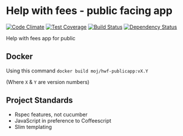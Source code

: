 # Help with fees - public facing app
[![Code Climate](https://codeclimate.com/github/ministryofjustice/hwf-publicapp/badges/gpa.svg)](https://codeclimate.com/github/ministryofjustice/hwf-publicapp) [![Test Coverage](https://codeclimate.com/github/ministryofjustice/hwf-publicapp/badges/coverage.svg)](https://codeclimate.com/github/ministryofjustice/hwf-publicapp) [![Build Status](https://travis-ci.org/ministryofjustice/hwf-publicapp.svg?branch=master)](https://travis-ci.org/ministryofjustice/hwf-publicapp) [![Dependency Status](https://gemnasium.com/badges/github.com/ministryofjustice/hwf-publicapp.svg)](https://gemnasium.com/github.com/ministryofjustice/hwf-publicapp)

Help with fees app for public

## Docker

Using this command `docker build moj/hwf-publicapp:vX.Y`

(Where `X` & `Y` are version numbers)


## Project Standards 
* Rspec features, not cucumber
* JavaScript in preference to Coffeescript
* Slim templating
